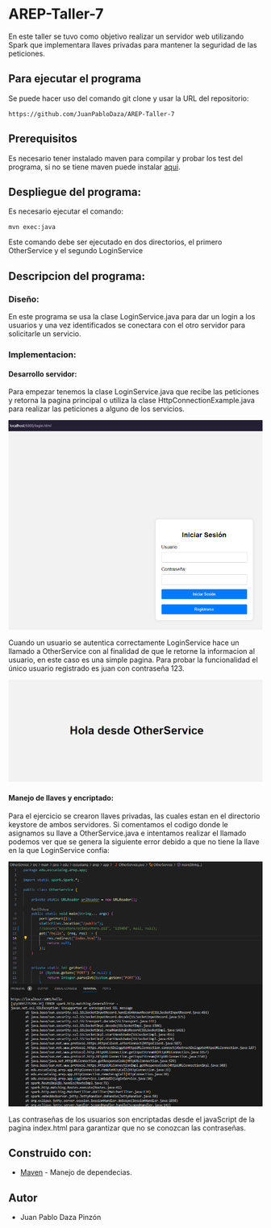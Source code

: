 # AREP-Taller-7

En este taller se tuvo como objetivo realizar un servidor web utilizando Spark que implementara llaves privadas para mantener la seguridad de las peticiones.

## Para ejecutar el programa

Se puede hacer uso del comando git clone y usar la URL del repositorio:
```
https://github.com/JuanPabloDaza/AREP-Taller-7
```

## Prerequisitos

Es necesario tener instalado maven para compilar y probar los test del programa, si no se tiene maven puede instalar [aqui](https://maven.apache.org/install.html).

## Despliegue del programa:

Es necesario ejecutar el comando:

```
mvn exec:java
```

Este comando debe ser ejecutado en dos directorios, el primero OtherService y el segundo LoginService


## Descripcion del programa:

### Diseño:

En este programa se usa la clase LoginService.java para dar un login a los usuarios y una vez identificados se conectara con el otro servidor para solicitarle un servicio.

### Implementacion:

#### Desarrollo servidor:

Para empezar tenemos la clase LoginService.java que recibe las peticiones y retorna la pagina principal o utiliza la clase HttpConnectionExample.java para realizar las peticiones a alguno de los servicios.<br>

![](./Images/Login.png)<br>

Cuando un usuario se autentica correctamente LoginService hace un llamado a OtherService con al finalidad de que le retorne la informacion al usuario, en este caso es una simple pagina. Para probar la funcionalidad el único usuario registrado es juan con contraseña 123.<br>

![](./Images/OtherService.png)<br>



#### Manejo de llaves y encriptado:

Para el ejercicio se crearon llaves privadas, las cuales estan en el directorio keystore de ambos servidores. Si comentamos el codigo donde le asignamos su llave a OtherService.java e intentamos realizar el llamado podemos ver que se genera la siguiente error debido a que no tiene la llave en la que LoginService confia:<br>

![](./Images/Llaves.png)<br>

Las contraseñas de los usuarios son encriptadas desde el javaScript de la pagina index.html para garantizar que no se conozcan las contraseñas.


## Construido con:

* [Maven](https://maven.apache.org/) - Manejo de dependecias.

## Autor

* Juan Pablo Daza Pinzón